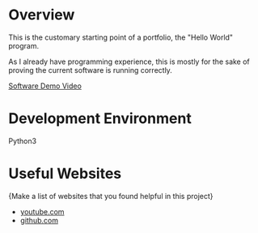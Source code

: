 # Overview

This is the customary starting point of a portfolio, the "Hello World" program. 

As I already have programming experience, this is mostly for the sake of proving the current software is running correctly.

[Software Demo Video](https://youtu.be/AET-z3S6dho)

# Development Environment

Python3

# Useful Websites

{Make a list of websites that you found helpful in this project}
* [youtube.com](http://youtube.com)
* [github.com](http://github.com)
